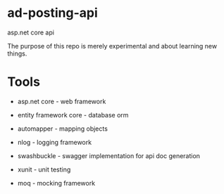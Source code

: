 # ad-posting-api
asp.net core api

The purpose of this repo is merely experimental and about learning new things.

# Tools
- asp.net core - web framework

- entity framework core - database orm

- automapper - mapping objects  

- nlog - logging framework

- swashbuckle - swagger implementation for api doc generation

- xunit - unit testing

- moq - mocking framework

